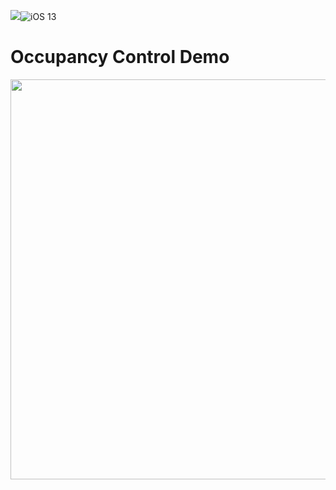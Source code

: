 <img src="https://img.shields.io/badge/Swift-5.2-orange" /><img src="https://img.shields.io/badge/platform-iOS%2013-green" alt="iOS 13" />
# Occupancy Control Demo

<img src="https://lukasbahrle.com/occupancycontrol/occupancycontrol.gif" height="640">
